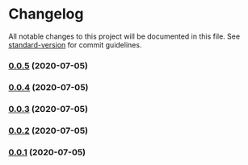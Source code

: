 # Changelog

All notable changes to this project will be documented in this file. See [standard-version](https://github.com/conventional-changelog/standard-version) for commit guidelines.

### [0.0.5](https://git.nativecode.net///compare/v0.0.4...v0.0.5) (2020-07-05)

### [0.0.4](https://git.nativecode.net///compare/v0.0.3...v0.0.4) (2020-07-05)

### [0.0.3](https://git.nativecode.net///compare/v0.0.2...v0.0.3) (2020-07-05)

### [0.0.2](https://git.nativecode.net///compare/v0.0.1...v0.0.2) (2020-07-05)

### [0.0.1](https://git.nativecode.net///compare/v0.0.0...v0.0.1) (2020-07-05)
